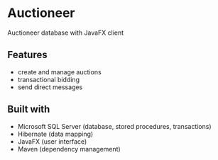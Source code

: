 # Auctioneer

Auctioneer database with JavaFX client

## Features
* create and manage auctions
* transactional bidding
* send direct messages

## Built with
* Microsoft SQL Server (database, stored procedures, transactions)
* Hibernate (data mapping)
* JavaFX (user interface)
* Maven (dependency management)
